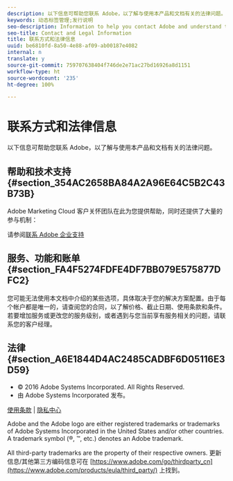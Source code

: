 ```yaml
---
description: 以下信息可帮助您联系 Adobe，以了解与使用本产品和文档有关的法律问题。
keywords: 动态标签管理;发行说明
seo-description: Information to help you contact Adobe and understand the legal issues concerning your use of this product and documentation.
seo-title: Contact and Legal Information
title: 联系方式和法律信息
uuid: be6810fd-8a50-4e88-af09-ab00187e4082
internal: n
translate: y
source-git-commit: 759707638404f746de2e71ac27bd16926a8d1151
workflow-type: ht
source-wordcount: '235'
ht-degree: 100%

---
```



# 联系方式和法律信息

以下信息可帮助您联系 Adobe，以了解与使用本产品和文档有关的法律问题。


## 帮助和技术支持 {#section_354AC2658BA84A2A96E64C5B2C43B73B}

Adobe Marketing Cloud 客户关怀团队在此为您提供帮助，同时还提供了大量的参与机制：

请参阅[联系 Adobe 企业支持](https://helpx.adobe.com/contact/enterprise-support.ec.html)

## 服务、功能和账单 {#section_FA4F5274FDFE4DF7BB079E575877DFC2}

您可能无法使用本文档中介绍的某些选项，具体取决于您的解决方案配置。由于每个帐户都是唯一的，请查阅您的合同，以了解价格、截止日期、使用条款和条件。若要增加服务或更改您的服务级别，或者遇到与您当前享有服务相关的问题，请联系您的客户经理。

<!--
## Feedback {#section_8154D6D712054220A90D85FA8E92933E}
Adobe Systems welcome any suggestions or feedback regarding this solution. You can add enhancement ideas and suggestions for the Analytics suite to our [Customer Idea Exchange](https://my.omniture.com/login/?r=%2Fp%2Fsuite%2Fcurrent%2Findex.html%3Fa%3DIdeasExchange.Redirect%26redirectreason%3Dnotregistered%26referer%3Dhttp%253A%252F%252Fideas.omniture.com%252Ft5%252FAdobe-Idea-Exchange-for-Omniture%252Fidb-p%252FIdeaExchange3). -->

## 法律 {#section_A6E1844D4AC2485CADBF6D05116E3D59}


<ul class="simplelist"> 
 <li> © 2016 Adobe Systems Incorporated. All Rights Reserved. </li> 
 <li> 由 Adobe Systems Incorporated 发布。 </li> 
</ul>

[使用条款](https://www.adobe.com/go/marketingcloud_terms_of_use_cn) | [隐私中心](https://www.adobe.com/privacy/policy.html)

Adobe and the Adobe logo are either registered trademarks or trademarks of Adobe Systems Incorporated in the United States and/or other countries. A trademark symbol (®, ™, etc.) denotes an Adobe trademark.

All third-party trademarks are the property of their respective owners. 更新信息/其他第三方编码信息可在 [https://www.adobe.com/go/thirdparty_cn](https://www.adobe.com/products/eula/third_party/) 上找到。
